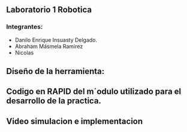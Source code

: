 ## Laboratorio 1 Robotica
### Integrantes: 
- Danilo Enrique Insuasty Delgado.
- Abraham Másmela Ramirez
- Nicolas
## Diseño de la herramienta:
## Codigo en RAPID del m´odulo utilizado para el desarrollo de la practica.
## Video simulacion e implementacion
